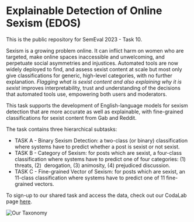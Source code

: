 # Explainable Detection of Online Sexism (EDOS)

This is the public repository for SemEval 2023 - Task 10.

Sexism is a growing problem online. It can inflict harm on women who are targeted, make online spaces inaccessible and unwelcoming, and perpetuate social asymmetries and injustices. Automated tools are now widely deployed to find, and assess sexist content at scale but most only give classifications for generic, high-level categories, with no further explanation. *Flagging what is sexist content and also explaining why it is sexist* improves interpretability, trust and understanding of the decisions that automated tools use, empowering both users and moderators.

This task supports the development of English-language models for sexism detection that are more accurate as well as explainable, with fine-grained classifications for sexist content from Gab and Reddit.

The task contains three hierarchical subtasks:

* TASK A - Binary Sexism Detection: a two-class (or binary) classification where systems have to predict whether a post is sexist or not sexist.
* TASK B - Category of Sexism: for posts which are sexist, a four-class classification where systems have to predict one of four categories: (1) threats, (2)  derogation, (3) animosity, (4) prejudiced discussion. 
* TASK C - Fine-grained Vector of Sexism: for posts which are sexist, an 11-class classification where systems have to predict one of 11 fine-grained vectors.

To sign-up to our shared task and access the data, check out our CodaLab page [here](https://codalab.lisn.upsaclay.fr/competitions/7124).

![Our Taxonomy](https://github.com/rewire-online/edos/blob/main/edos_vectors.png?raw=true)
